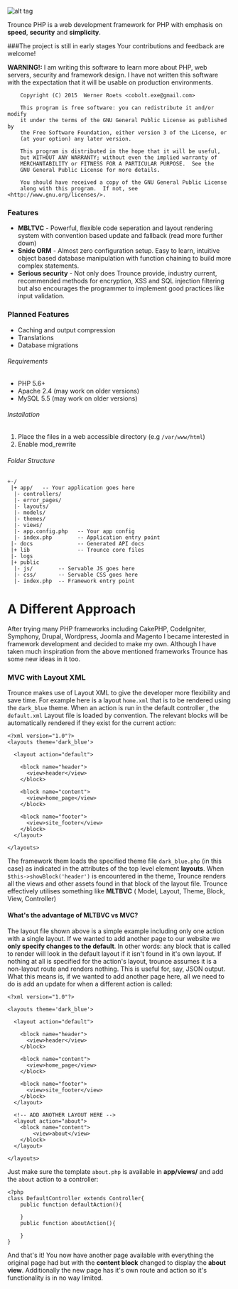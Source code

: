 ![alt tag](https://i.imgsafe.org/abe73b6bee.png)

Trounce PHP is a web development framework for PHP with emphasis on **speed**, **security** and **simplicity**.

###The project is still in early stages 
Your contributions and feedback are welcome!

**WARNING!:** I am writing this software to learn more about PHP, web servers, security and framework design. I have not written this software with the expectation that it will be usable on production environments.

```
    Copyright (C) 2015  Werner Roets <cobolt.exe@gmail.com>

    This program is free software: you can redistribute it and/or modify
    it under the terms of the GNU General Public License as published by
    the Free Software Foundation, either version 3 of the License, or
    (at your option) any later version.

    This program is distributed in the hope that it will be useful,
    but WITHOUT ANY WARRANTY; without even the implied warranty of
    MERCHANTABILITY or FITNESS FOR A PARTICULAR PURPOSE.  See the
    GNU General Public License for more details.

    You should have received a copy of the GNU General Public License
    along with this program.  If not, see <http://www.gnu.org/licenses/>.

```

### Features

- **MBLTVC** - Powerful, flexible code seperation and layout rendering system with convention based update and fallback (read more further down)
- **Snide ORM** - Almost zero configuration setup. Easy to learn, intuitive object based database manipulation with function chaining to build more complex statements.
- **Serious security** - Not only does Trounce provide, industry current, recommended methods for encryption, XSS and SQL injection filtering but also encourages the programmer to implement good practices like input validation.

### Planned Features
- Caching and output compression
- Translations
- Database migrations

###### Requirements

- PHP 5.6+
- Apache 2.4 (may work on older versions)
- MySQL 5.5 (may work on older versions)

###### Installation

1. Place the files in a web accessible directory (e.g `/var/www/html`)
2. Enable mod_rewrite

###### Folder Structure

```
+-/
 |+ app/   -- Your application goes here
  |- controllers/
  |- error_pages/  
  |- layouts/
  |- models/         
  |- themes/
  |- views/
  |- app.config.php   -- Your app config
  |- index.php        -- Application entry point
 |- docs              -- Generated API docs
 |+ lib               -- Trounce core files
 |- logs
 |+ public
  |- js/        -- Servable JS goes here
  |- css/       -- Servable CSS goes here
  |- index.php  -- Framework entry point
```

# A Different Approach

After trying many PHP frameworks including CakePHP, CodeIgniter, Symphony, Drupal, Wordpress, Joomla and Magento I became interested in framework development and decided to make my own. Although I have taken much inspiration from the above mentioned frameworks Trounce has some new ideas in it too.

### MVC with Layout XML

Trounce makes use of Layout XML to give the developer more flexibility and save time. For example here is a layout `home.xml` that is to be rendered using the `dark_blue` theme. When an action is run in the default controller , the `default.xml` Layout file is loaded by convention. The relevant blocks will be automatically rendered if they exist for the current action:
```
<?xml version="1.0"?>
<layouts theme='dark_blue'>

  <layout action="default">

    <block name="header">
      <view>header</view>
    </block>
    
    <block name="content">
      <view>home_page</view>
    </block>
    
    <block name="footer">
      <view>site_footer</view>
    </block>
  </layout>

</layouts>
```
The framework them loads the specified theme file `dark_blue.php` (in this case) as indicated in the attributes of the top level element **layouts**. When `$this->showBlock('header')` is encountered in the theme, Trounce renders all the views and other assets found in that block of the layout file. Trounce effectively utilises something like **MLTBVC** ( Model, Layout, Theme, Block, View, Controller)

#### What's the advantage of MLTBVC vs MVC?

The layout file shown above is a simple example including only one action with a single layout. If we wanted to add another page to our website we **only specify changes to the default**. In other words: any block that is called to render will look in the default layout if it isn't found in it's own layout. If nothing at all is specified for the action's layout, trounce assumes it is a non-layout route and renders nothing. This is useful for, say, JSON output. What this means is, if we wanted to add another page here, all we need to do is add an update for when a different action is called:

```
<?xml version="1.0"?>

<layouts theme='dark_blue'>

  <layout action="default">

    <block name="header">
      <view>header</view>
    </block>
    
    <block name="content">
      <view>home_page</view>
    </block>
    
    <block name="footer">
      <view>site_footer</view>
    </block>
  </layout>

  <!-- ADD ANOTHER LAYOUT HERE -->
  <layout action="about">
    <block name="content">
        <view>about</view>
    </block>
  </layout>

</layouts>
```

Just make sure the template `about.php` is available in **app/views/** and add the `about` action to a controller:
```
<?php
class DefaultController extends Controller{
    public function defaultAction(){
  
    }
    public function aboutAction(){
     
    }
}
```

And that's it! You now have another page available with everything the original page had but with the **content block** changed to display the **about view**. Additionally the new page has it's own route and action so it's functionality is in no way limited.
